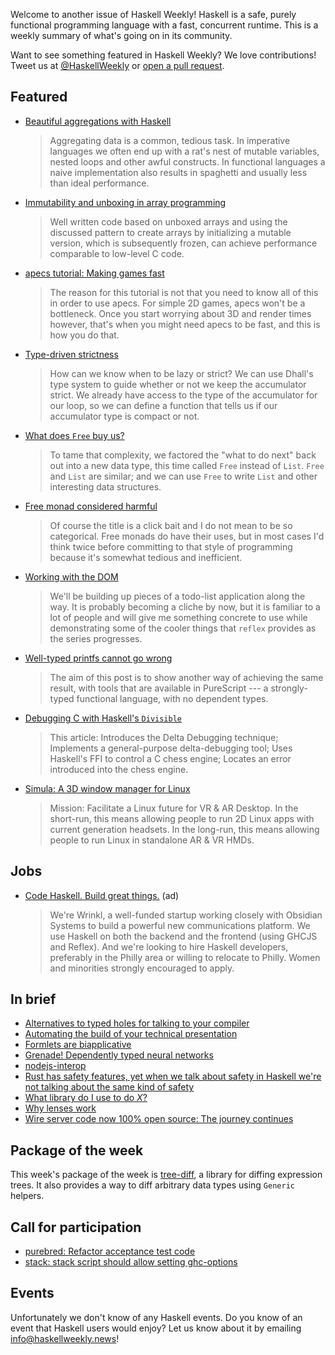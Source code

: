 Welcome to another issue of Haskell Weekly!
Haskell is a safe, purely functional programming language with a fast, concurrent runtime.
This is a weekly summary of what's going on in its community.

Want to see something featured in Haskell Weekly?
We love contributions!
Tweet us at [@HaskellWeekly](https://twitter.com/haskellweekly) or [open a pull request](https://github.com/haskellweekly/haskellweekly.github.io).

## Featured

-   [Beautiful aggregations with Haskell](http://tech.frontrowed.com/2017/09/22/aggregations/)

    > Aggregating data is a common, tedious task. In imperative languages we often end up with a rat's nest of mutable variables, nested loops and other awful constructs. In functional languages a naive implementation also results in spaghetti and usually less than ideal performance.

-   [Immutability and unboxing in array programming](https://www.tweag.io/posts/2017-09-27-array-package.html)

    > Well written code based on unboxed arrays and using the discussed pattern to create arrays by initializing a mutable version, which is subsequently frozen, can achieve performance comparable to low-level C code.

-   [apecs tutorial: Making games fast](https://github.com/jonascarpay/apecs/blob/63733dc7b894ea589c7bfecb1409c8ac7f0923b9/tutorials/GoingFast.md#readme)

    > The reason for this tutorial is not that you need to know all of this in order to use apecs. For simple 2D games, apecs won't be a bottleneck. Once you start worrying about 3D and render times however, that's when you might need apecs to be fast, and this is how you do that.

-   [Type-driven strictness](http://www.haskellforall.com/2017/09/type-driven-strictness.html)

    > How can we know when to be lazy or strict? We can use Dhall's type system to guide whether or not we keep the accumulator strict. We already have access to the type of the accumulator for our loop, so we can define a function that tells us if our accumulator type is compact or not.

-   [What does `Free` buy us?](http://www.parsonsmatt.org/2017/09/22/what_does_free_buy_us.html)

    > To tame that complexity, we factored the "what to do next" back out into a new data type, this time called `Free` instead of `List`. `Free` and `List` are similar; and we can use `Free` to write `List` and other interesting data structures.

-   [Free monad considered harmful](https://markkarpov.com/post/free-monad-considered-harmful.html)

    > Of course the title is a click bait and I do not mean to be so categorical. Free monads do have their uses, but in most cases I'd think twice before committing to that style of programming because it's somewhat tedious and inefficient.

-   [Working with the DOM](https://blog.qfpl.io/posts/reflex/basics/dom/)

    > We'll be building up pieces of a todo-list application along the way. It is probably becoming a cliche by now, but it is familiar to a lot of people and will give me something concrete to use while demonstrating some of the cooler things that `reflex` provides as the series progresses.

-   [Well-typed printfs cannot go wrong](http://kcsongor.github.io/purescript-safe-printf/)

    > The aim of this post is to show another way of achieving the same result, with tools that are available in PureScript --- a strongly-typed functional language, with no dependent types.

-   [Debugging C with Haskell's `Divisible`](http://www.michaelburge.us/2017/09/27/delta-debugging-in-haskell.html)

    > This article: Introduces the Delta Debugging technique; Implements a general-purpose delta-debugging tool; Uses Haskell's FFI to control a C chess engine; Locates an error introduced into the chess engine.

-   [Simula: A 3D window manager for Linux](https://github.com/SimulaVR/Simula/blob/2d59a6d734fd2a8ace17d2a43a502af566035531/README.md#readme)

    > Mission: Facilitate a Linux future for VR & AR Desktop. In the short-run, this means allowing people to run 2D Linux apps with current generation headsets. In the long-run, this means allowing people to run Linux in standalone AR & VR HMDs.

## Jobs

-   [Code Haskell. Build great things.](https://www.wrinkl.com/jobs/) (ad)

    > We're Wrinkl, a well-funded startup working closely with Obsidian Systems to build a powerful new communications platform. We use Haskell on both the backend and the frontend (using GHCJS and Reflex). And we're looking to hire Haskell developers, preferably in the Philly area or willing to relocate to Philly. Women and minorities strongly encouraged to apply.

## In brief

- [Alternatives to typed holes for talking to your compiler](https://bitemyapp.com/blog/please-stop-using-typed-holes/)
- [Automating the build of your technical presentation](https://wickstrom.tech/programming/2017/09/24/automating-the-build-of-your-technical-presentation.html)
- [Formlets are biapplicative](https://pepeiborra.wordpress.com/2017/09/21/formlets-are-biapplicative/)
- [Grenade! Dependently typed neural networks](https://mmhaskell.com/blog/2017/9/25/grenade-dependently-typed-neural-networks)
- [nodejs-interop](https://github.com/TerrorJack/nodejs-interop/blob/346c2b4221a569974d9844d297c89cdf7877c584/README.md#readme)
- [Rust has safety features, yet when we talk about safety in Haskell we're not talking about the same kind of safety](https://np.reddit.com/r/haskell/comments/72gc7n/rust_has_safety_features_less_room_for_bugs_yet/)
- [What library do I use to do *X*?](https://np.reddit.com/r/haskell/comments/72smtp/what_library_do_i_use_to_do_x/)
- [Why lenses work](http://blog.vmchale.com/article/why-lenses-work)
- [Wire server code now 100% open source: The journey continues](https://medium.com/@wireapp/wire-server-code-now-100-open-source-the-journey-continues-88e24164309c)

## Package of the week

This week's package of the week is [tree-diff](https://hackage.haskell.org/package/tree-diff-0),
a library for diffing expression trees.
It also provides a way to diff arbitrary data types using `Generic` helpers.

## Call for participation

-   [purebred: Refactor acceptance test code](https://github.com/purebred-mua/purebred/issues/67)
-   [stack: stack script should allow setting ghc-options](https://github.com/commercialhaskell/stack/issues/3454)

## Events

Unfortunately we don't know of any Haskell events.
Do you know of an event that Haskell users would enjoy?
Let us know about it by emailing <info@haskellweekly.news>!

